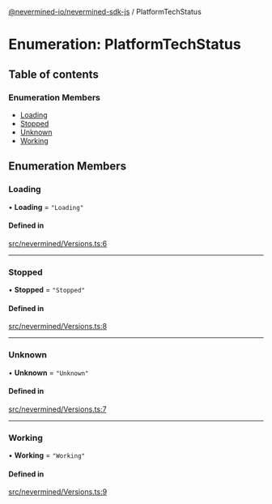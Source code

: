 [@nevermined-io/nevermined-sdk-js](../code-reference.md) / PlatformTechStatus

# Enumeration: PlatformTechStatus

## Table of contents

### Enumeration Members

- [Loading](PlatformTechStatus.md#loading)
- [Stopped](PlatformTechStatus.md#stopped)
- [Unknown](PlatformTechStatus.md#unknown)
- [Working](PlatformTechStatus.md#working)

## Enumeration Members

### Loading

• **Loading** = ``"Loading"``

#### Defined in

[src/nevermined/Versions.ts:6](https://github.com/nevermined-io/sdk-js/blob/3d13d39/src/nevermined/Versions.ts#L6)

___

### Stopped

• **Stopped** = ``"Stopped"``

#### Defined in

[src/nevermined/Versions.ts:8](https://github.com/nevermined-io/sdk-js/blob/3d13d39/src/nevermined/Versions.ts#L8)

___

### Unknown

• **Unknown** = ``"Unknown"``

#### Defined in

[src/nevermined/Versions.ts:7](https://github.com/nevermined-io/sdk-js/blob/3d13d39/src/nevermined/Versions.ts#L7)

___

### Working

• **Working** = ``"Working"``

#### Defined in

[src/nevermined/Versions.ts:9](https://github.com/nevermined-io/sdk-js/blob/3d13d39/src/nevermined/Versions.ts#L9)
